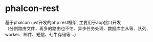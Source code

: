 # phalcon-rest
基于phalcon+jwt开发的php rest框架, 主要用于app接口开发<br>
（分割路由文件，再多的路由也不怕、异步任务处理、数据库主从等、队列、worker、邮件、短信、七牛存储等...）
